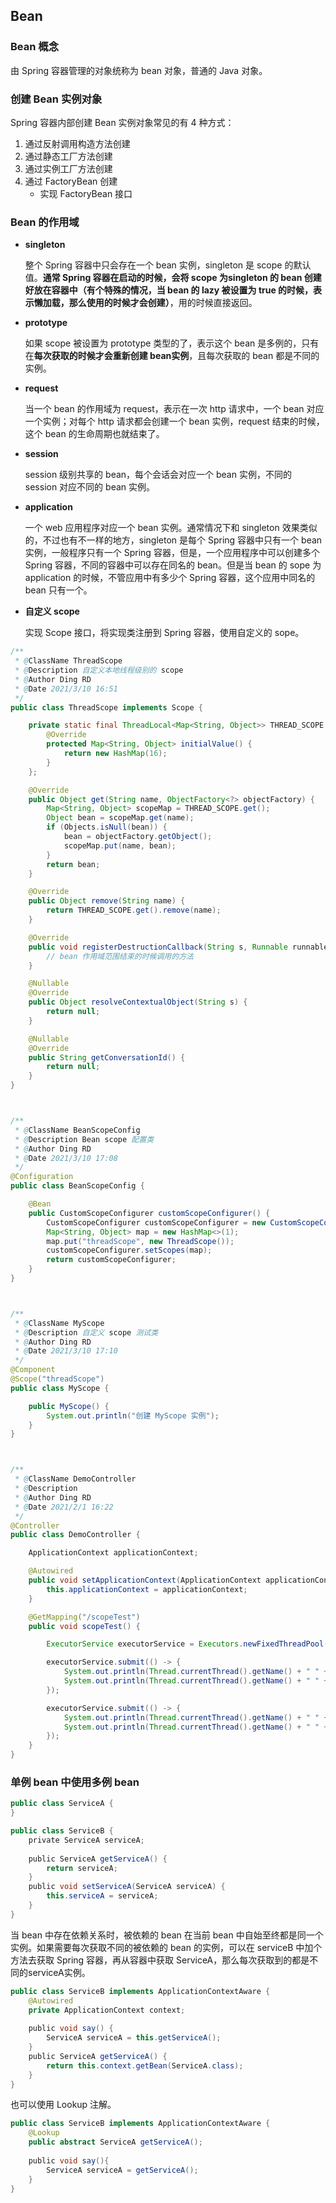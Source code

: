 ## Bean

### Bean 概念

由 Spring 容器管理的对象统称为 bean 对象，普通的 Java 对象。



### 创建 Bean 实例对象

Spring 容器内部创建 Bean 实例对象常见的有 4 种方式：

1. 通过反射调用构造方法创建
2. 通过静态工厂方法创建
3. 通过实例工厂方法创建
4. 通过 FactoryBean 创建
   - 实现 FactoryBean 接口



### Bean 的作用域

- **singleton**

  整个 Spring 容器中只会存在一个 bean 实例，singleton 是 scope 的默认值。**通常 Spring 容器在启动的时候，会将 scope 为singleton 的 bean 创建好放在容器中（有个特殊的情况，当 bean 的 lazy 被设置为 true 的时候，表示懒加载，那么使用的时候才会创建）**，用的时候直接返回。 

- **prototype**

  如果 scope 被设置为 prototype 类型的了，表示这个 bean 是多例的，只有在**每次获取的时候才会重新创建 bean实例**，且每次获取的 bean 都是不同的实例。

- **request**

  当一个 bean 的作用域为 request，表示在一次 http 请求中，一个 bean 对应一个实例；对每个 http 请求都会创建一个 bean 实例，request 结束的时候，这个 bean 的生命周期也就结束了。

- **session**

  session 级别共享的 bean，每个会话会对应一个 bean 实例，不同的 session 对应不同的 bean 实例。

- **application**

  一个 web 应用程序对应一个 bean 实例。通常情况下和 singleton 效果类似的，不过也有不一样的地方，singleton 是每个 Spring 容器中只有一个 bean 实例，一般程序只有一个 Spring 容器，但是，一个应用程序中可以创建多个 Spring 容器，不同的容器中可以存在同名的 bean。但是当 bean 的 sope 为 application 的时候，不管应用中有多少个 Spring 容器，这个应用中同名的 bean 只有一个。

- **自定义 scope**

  实现 Scope 接口，将实现类注册到 Spring 容器，使用自定义的 sope。

~~~java
/**
 * @ClassName ThreadScope
 * @Description 自定义本地线程级别的 scope
 * @Author Ding RD
 * @Date 2021/3/10 16:51
 */
public class ThreadScope implements Scope {

    private static final ThreadLocal<Map<String, Object>> THREAD_SCOPE = new NamedThreadLocal<Map<String, Object>>("SimpleThreadScope") {
        @Override
        protected Map<String, Object> initialValue() {
            return new HashMap(16);
        }
    };

    @Override
    public Object get(String name, ObjectFactory<?> objectFactory) {
        Map<String, Object> scopeMap = THREAD_SCOPE.get();
        Object bean = scopeMap.get(name);
        if (Objects.isNull(bean)) {
            bean = objectFactory.getObject();
            scopeMap.put(name, bean);
        }
        return bean;
    }

    @Override
    public Object remove(String name) {
        return THREAD_SCOPE.get().remove(name);
    }

    @Override
    public void registerDestructionCallback(String s, Runnable runnable) {
        // bean 作用域范围结束的时候调用的方法
    }

    @Nullable
    @Override
    public Object resolveContextualObject(String s) {
        return null;
    }

    @Nullable
    @Override
    public String getConversationId() {
        return null;
    }
}



/**
 * @ClassName BeanScopeConfig
 * @Description Bean scope 配置类
 * @Author Ding RD
 * @Date 2021/3/10 17:08
 */
@Configuration
public class BeanScopeConfig {

    @Bean
    public CustomScopeConfigurer customScopeConfigurer() {
        CustomScopeConfigurer customScopeConfigurer = new CustomScopeConfigurer();
        Map<String, Object> map = new HashMap<>(1);
        map.put("threadScope", new ThreadScope());
        customScopeConfigurer.setScopes(map);
        return customScopeConfigurer;
    }
}



/**
 * @ClassName MyScope
 * @Description 自定义 scope 测试类
 * @Author Ding RD
 * @Date 2021/3/10 17:10
 */
@Component
@Scope("threadScope")
public class MyScope {

    public MyScope() {
        System.out.println("创建 MyScope 实例");
    }
}



/**
 * @ClassName DemoController
 * @Description
 * @Author Ding RD
 * @Date 2021/2/1 16:22
 */
@Controller
public class DemoController {

    ApplicationContext applicationContext;

    @Autowired
    public void setApplicationContext(ApplicationContext applicationContext) {
        this.applicationContext = applicationContext;
    }

    @GetMapping("/scopeTest")
    public void scopeTest() {

        ExecutorService executorService = Executors.newFixedThreadPool(2);

        executorService.submit(() -> {
            System.out.println(Thread.currentThread().getName() + " " + applicationContext.getBean("myScope"));
            System.out.println(Thread.currentThread().getName() + " " + applicationContext.getBean("myScope"));
        });

        executorService.submit(() -> {
            System.out.println(Thread.currentThread().getName() + " " + applicationContext.getBean("myScope"));
            System.out.println(Thread.currentThread().getName() + " " + applicationContext.getBean("myScope"));
        });
    }
}
~~~



### 单例 bean 中使用多例 bean

~~~java
public class ServiceA {
}

public class ServiceB {
    private ServiceA serviceA;
    
    public ServiceA getServiceA() {
        return serviceA;    
    }
    public void setServiceA(ServiceA serviceA) {
        this.serviceA = serviceA;    
    }
}
~~~

当 bean 中存在依赖关系时，被依赖的 bean 在当前 bean 中自始至终都是同一个实例。如果需要每次获取不同的被依赖的 bean 的实例，可以在 serviceB 中加个方法去获取 Spring 容器，再从容器中获取 ServiceA，那么每次获取到的都是不同的serviceA实例。

~~~java
public class ServiceB implements ApplicationContextAware {
    @Autowired
    private ApplicationContext context;
    
    public void say() {        
        ServiceA serviceA = this.getServiceA();        
    }
    public ServiceA getServiceA() {        
        return this.context.getBean(ServiceA.class);
    }
}
~~~

也可以使用 Lookup 注解。

~~~java
public class ServiceB implements ApplicationContextAware {
    @Lookup
    public abstract ServiceA getServiceA();
    
    public void say(){        
        ServiceA serviceA = getServiceA();        
    }
}
~~~